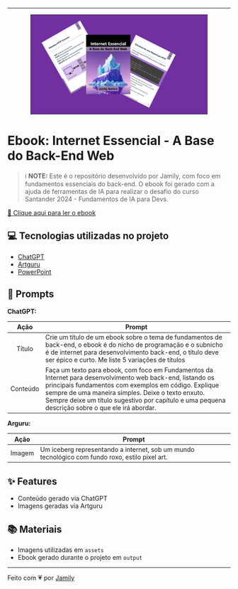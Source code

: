 
---

<p align="center">
    <img src="./assets/banner.png" width="400" />
</p>

# Ebook: Internet Essencial - A Base do Back-End Web

> ℹ️ **NOTE:** Este é o repositório desenvolvido por Jamily, com foco em fundamentos essenciais do back-end. O ebook foi gerado com a ajuda de ferramentas de IA para realizar o desafio do curso Santander 2024 - Fundamentos de IA para Devs.

[📕 Clique aqui para ler o ebook](./output/ebook.pdf)

## 💻 Tecnologias utilizadas no projeto
    
- [ChatGPT](https://chat.openai.com)
- [Artguru](https://www.artguru.ai/)
- [PowerPoint](https://www.microsoft.com/en/microsoft-365/powerpoint)

## 🧠 Prompts

**ChatGPT:**

|   Ação   | Prompt                                                                                                                                                                                                                                                                                                      |
| :------: | ------------------------------------------------------------------------------------------------------------------------------------------------------------------------------------------------------------------------------------------------------------------------------------------------------------ |
|  Título  | Crie um título de um ebook sobre o tema de fundamentos de back-end, o ebook é do nicho de programação e o subnicho é de internet para desenvolvimento back-end, o título deve ser épico e curto. Me liste 5 variações de títulos                                                                           |
| Conteúdo | Faça um texto para ebook, com foco em Fundamentos da Internet para desenvolvimento web back-end, listando os principais fundamentos com exemplos em código. Explique sempre de uma maneira simples. Deixe o texto enxuto. Sempre deixe um título sugestivo por capítulo e uma pequena descrição sobre o que ele irá abordar. |

**Arguru:**

|  Ação  | Prompt                                                                                                        |
| :----: | ------------------------------------------------------------------------------------------------------------- |
| Imagem | Um iceberg representando a internet, sob um mundo tecnológico com fundo roxo, estilo pixel art.               |

## ✨ Features

- Conteúdo gerado via ChatGPT
- Imagens geradas via Artguru

## 📚 Materiais

- Imagens utilizadas em `assets`
- Ebook gerado durante o projeto em `output`

---

Feito com :heartpulse: por [Jamily](https://github.com/JamilyB)
